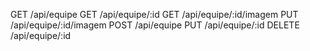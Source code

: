 GET /api/equipe
GET /api/equipe/:id
GET /api/equipe/:id/imagem
PUT /api/equipe/:id/imagem
POST /api/equipe
PUT /api/equipe/:id
DELETE /api/equipe/:id